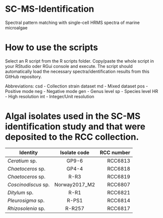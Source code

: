 # SC-MS-Identification
 Spectral pattern matching with single-cell HRMS spectra of marine microalgae


# How to use the scripts

Select an R script from the R scripts folder. Copy/paste the whole script in your RStudio oder RGui console
and execute. The script should automatically load the necessary spectra/identification results from this GitHub repository.

Abbreviations:
csd - Collection strain dataset
md 	- Mixed dataset
pos - Positive mode
neg - Negative mode
gen - Genus level
sp  - Species level
HR  - High resolution
int - Integer/Unit resolution 


# Algal isolates used in the SC-MS identification study and that were deposited to the RCC collection.

|**Identity**	|**Isolate code**	|**RCC number** |
|----------|:-------------:|------:|
|*Ceratium* sp. |	GP9-6 |RCC6813 |
|*Chaetoceros* sp.	|GP4-4 |RCC6818 |
|*Chaetoceros* sp.	|R-R3 |RCC6819 |
|*Coscinodiscus* sp.|Norway2017_M2 |RCC6807|
|*Ditylum* sp.	|R-R1 |	RCC6821 |
|*Pleurosigma* sp.  |R-PS1 |RCC6814 |
|*Rhizosolenia* sp. |R-R257 |RCC6817 |
